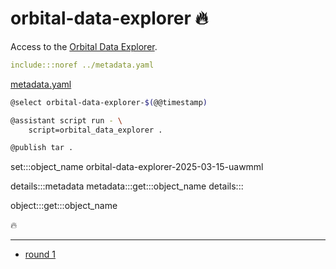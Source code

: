 # orbital-data-explorer 🔥

Access to the [Orbital Data Explorer](https://ode.rsl.wustl.edu/).

```yaml
include:::noref ../metadata.yaml
```
[metadata.yaml](../metadata.yaml)

```bash
@select orbital-data-explorer-$(@@timestamp)

@assistant script run - \
    script=orbital_data_explorer .

@publish tar .
```

set:::object_name orbital-data-explorer-2025-03-15-uawmml

details:::metadata
metadata:::get:::object_name
details:::

object:::get:::object_name

🔥

---

- [round 1](./round-1.md)